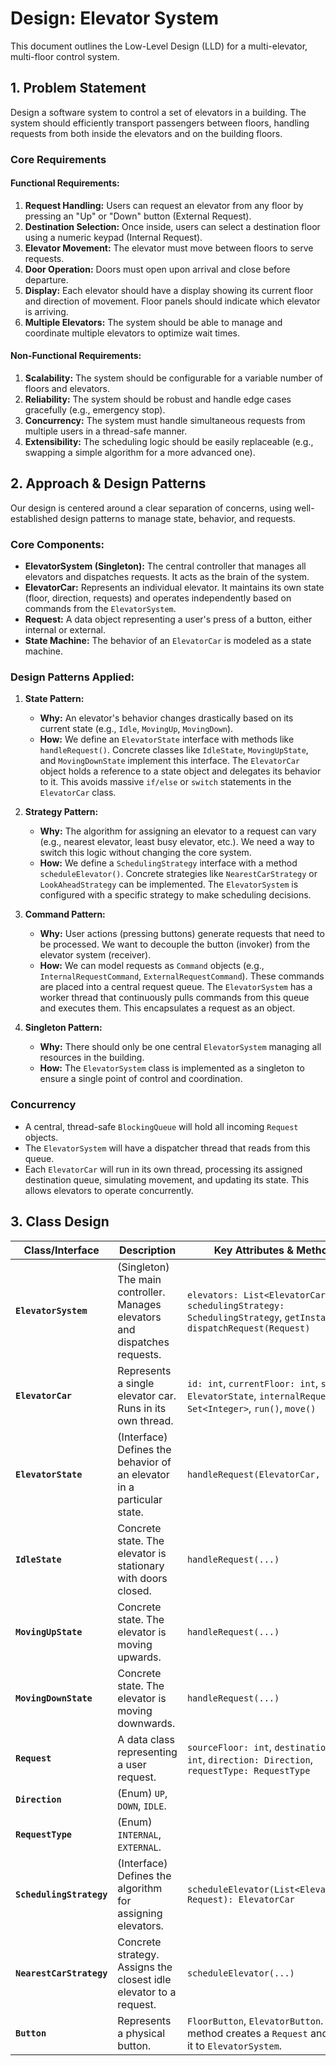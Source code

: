 # Design: Elevator System

This document outlines the Low-Level Design (LLD) for a multi-elevator, multi-floor control system.

## 1. Problem Statement

Design a software system to control a set of elevators in a building. The system should efficiently transport passengers between floors, handling requests from both inside the elevators and on the building floors.

### Core Requirements

#### Functional Requirements:
1.  **Request Handling:** Users can request an elevator from any floor by pressing an "Up" or "Down" button (External Request).
2.  **Destination Selection:** Once inside, users can select a destination floor using a numeric keypad (Internal Request).
3.  **Elevator Movement:** The elevator must move between floors to serve requests.
4.  **Door Operation:** Doors must open upon arrival and close before departure.
5.  **Display:** Each elevator should have a display showing its current floor and direction of movement. Floor panels should indicate which elevator is arriving.
6.  **Multiple Elevators:** The system should be able to manage and coordinate multiple elevators to optimize wait times.

#### Non-Functional Requirements:
1.  **Scalability:** The system should be configurable for a variable number of floors and elevators.
2.  **Reliability:** The system should be robust and handle edge cases gracefully (e.g., emergency stop).
3.  **Concurrency:** The system must handle simultaneous requests from multiple users in a thread-safe manner.
4.  **Extensibility:** The scheduling logic should be easily replaceable (e.g., swapping a simple algorithm for a more advanced one).

## 2. Approach & Design Patterns

Our design is centered around a clear separation of concerns, using well-established design patterns to manage state, behavior, and requests.

### Core Components:
*   **ElevatorSystem (Singleton):** The central controller that manages all elevators and dispatches requests. It acts as the brain of the system.
*   **ElevatorCar:** Represents an individual elevator. It maintains its own state (floor, direction, requests) and operates independently based on commands from the `ElevatorSystem`.
*   **Request:** A data object representing a user's press of a button, either internal or external.
*   **State Machine:** The behavior of an `ElevatorCar` is modeled as a state machine.

### Design Patterns Applied:

1.  **State Pattern:**
    *   **Why:** An elevator's behavior changes drastically based on its current state (e.g., `Idle`, `MovingUp`, `MovingDown`).
    *   **How:** We define an `ElevatorState` interface with methods like `handleRequest()`. Concrete classes like `IdleState`, `MovingUpState`, and `MovingDownState` implement this interface. The `ElevatorCar` object holds a reference to a state object and delegates its behavior to it. This avoids massive `if/else` or `switch` statements in the `ElevatorCar` class.

2.  **Strategy Pattern:**
    *   **Why:** The algorithm for assigning an elevator to a request can vary (e.g., nearest elevator, least busy elevator, etc.). We need a way to switch this logic without changing the core system.
    *   **How:** We define a `SchedulingStrategy` interface with a method `scheduleElevator()`. Concrete strategies like `NearestCarStrategy` or `LookAheadStrategy` can be implemented. The `ElevatorSystem` is configured with a specific strategy to make scheduling decisions.

3.  **Command Pattern:**
    *   **Why:** User actions (pressing buttons) generate requests that need to be processed. We want to decouple the button (invoker) from the elevator system (receiver).
    *   **How:** We can model requests as `Command` objects (e.g., `InternalRequestCommand`, `ExternalRequestCommand`). These commands are placed into a central request queue. The `ElevatorSystem` has a worker thread that continuously pulls commands from this queue and executes them. This encapsulates a request as an object.

4.  **Singleton Pattern:**
    *   **Why:** There should only be one central `ElevatorSystem` managing all resources in the building.
    *   **How:** The `ElevatorSystem` class is implemented as a singleton to ensure a single point of control and coordination.

### Concurrency
*   A central, thread-safe `BlockingQueue` will hold all incoming `Request` objects.
*   The `ElevatorSystem` will have a dispatcher thread that reads from this queue.
*   Each `ElevatorCar` will run in its own thread, processing its assigned destination queue, simulating movement, and updating its state. This allows elevators to operate concurrently.

## 3. Class Design

| Class/Interface       | Description                                                                                             | Key Attributes & Methods                                                                                               |
| --------------------- | ------------------------------------------------------------------------------------------------------- | ---------------------------------------------------------------------------------------------------------------------- |
| **`ElevatorSystem`**  | (Singleton) The main controller. Manages elevators and dispatches requests.                             | `elevators: List<ElevatorCar>`, `schedulingStrategy: SchedulingStrategy`, `getInstance()`, `dispatchRequest(Request)` |
| **`ElevatorCar`**     | Represents a single elevator car. Runs in its own thread.                                               | `id: int`, `currentFloor: int`, `state: ElevatorState`, `internalRequests: Set<Integer>`, `run()`, `move()`           |
| **`ElevatorState`**   | (Interface) Defines the behavior of an elevator in a particular state.                                  | `handleRequest(ElevatorCar, Request)`                                                                                  |
| **`IdleState`**       | Concrete state. The elevator is stationary with doors closed.                                           | `handleRequest(...)`                                                                                                   |
| **`MovingUpState`**   | Concrete state. The elevator is moving upwards.                                                         | `handleRequest(...)`                                                                                                   |
| **`MovingDownState`** | Concrete state. The elevator is moving downwards.                                                       | `handleRequest(...)`                                                                                                   |
| **`Request`**         | A data class representing a user request.                                                               | `sourceFloor: int`, `destinationFloor: int`, `direction: Direction`, `requestType: RequestType`                      |
| **`Direction`**       | (Enum) `UP`, `DOWN`, `IDLE`.                                                                            |                                                                                                                        |
| **`RequestType`**     | (Enum) `INTERNAL`, `EXTERNAL`.                                                                          |                                                                                                                        |
| **`SchedulingStrategy`** | (Interface) Defines the algorithm for assigning elevators.                                             | `scheduleElevator(List<ElevatorCar>, Request): ElevatorCar`                                                            |
| **`NearestCarStrategy`** | Concrete strategy. Assigns the closest idle elevator to a request.                                      | `scheduleElevator(...)`                                                                                                |
| **`Button`**          | Represents a physical button.                                                                           | `FloorButton`, `ElevatorButton`. `press()` method creates a `Request` and sends it to `ElevatorSystem`.              |
